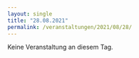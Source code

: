```yaml
---
layout: single
title: "28.08.2021"
permalink: /veranstaltungen/2021/08/28/
---
```


Keine Veranstaltung an diesem Tag.

